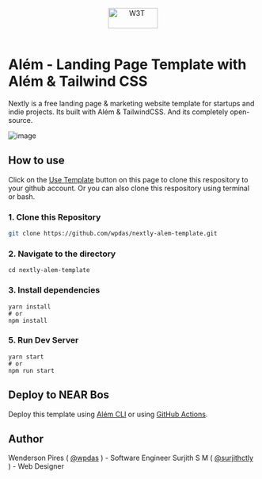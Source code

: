 <p align="center">
 <a href="https://web3templates.com/?ref=nextly_github_logo">
 <img src="https://user-images.githubusercontent.com/1884712/132941531-0fdd7acf-47ca-424e-b77f-1fab2e372a37.png" alt="W3T" width="100" height="41"/>
 </a> 
 <br>
 <br>
</p>

# Além - Landing Page Template with Além & Tailwind CSS

Nextly is a free landing page & marketing website template for startups and indie projects. Its built with Além & TailwindCSS.
And its completely open-source.

![image](https://user-images.githubusercontent.com/1884712/121497169-03228680-c990-11eb-975a-e77fddc43de0.png)

## How to use

Click on the [Use Template](https://github.com/wpdas/nextly-alem-template/generate) button on this page to clone this respository to your github account. Or you can also clone this respository using terminal or bash.

### 1\. Clone this Repository

```bash
git clone https://github.com/wpdas/nextly-alem-template.git
```

### 2\. Navigate to the directory

```
cd nextly-alem-template
```

### 3\. Install dependencies

```
yarn install
# or
npm install
```

### 5\. Run Dev Server

```
yarn start
# or
npm run start
```

## Deploy to NEAR Bos

Deploy this template using [Além CLI](https://alem.dev/?path=cli) or using [GitHub Actions](https://alem.dev/?path=deploying-with-github-actions).

## Author

Wenderson Pires ( [@wpdas](https://www.linkedin.com/in/wenderson-pires-silva/) ) - Software Engineer
Surjith S M ( [@surjithctly](https://surjithctly.in/) ) - Web Designer
